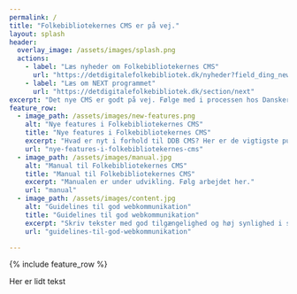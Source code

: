 ```yaml
---
permalink: /
title: "Folkebibliotekernes CMS er på vej."
layout: splash
header:
  overlay_image: /assets/images/splash.png
  actions:
    - label: "Læs nyheder om Folkebibliotekernes CMS"
      url: "https://detdigitalefolkebibliotek.dk/nyheder?field_ding_news_category_tid[]=38"
    - label: "Læs om NEXT programmet"
      url: "https://detdigitalefolkebibliotek.dk/section/next"
excerpt: "Det nye CMS er godt på vej. Følge med i processen hos Danskernes Digitale Bibliotek."
feature_row:
  - image_path: /assets/images/new-features.png
    alt: "Nye features i Folkebibliotekernes CMS"
    title: "Nye features i Folkebibliotekernes CMS"
    excerpt: "Hvad er nyt i forhold til DDB CMS? Her er de vigtigste punkter."
    url: "nye-features-i-folkebibliotekernes-cms"
  - image_path: /assets/images/manual.jpg
    alt: "Manual til Folkebibliotekernes CMS"
    title: "Manual til Folkebibliotekernes CMS"
    excerpt: "Manualen er under udvikling. Følg arbejdet her."
    url: "manual"
  - image_path: /assets/images/content.jpg
    alt: "Guidelines til god webkommunikation"
    title: "Guidelines til god webkommunikation"
    excerpt: "Skriv tekster med god tilgængelighed og høj synlighed i søgemaskiner."
    url: "guidelines-til-god-webkommunikation"

---
```


{% include feature_row %}

Her er lidt tekst



